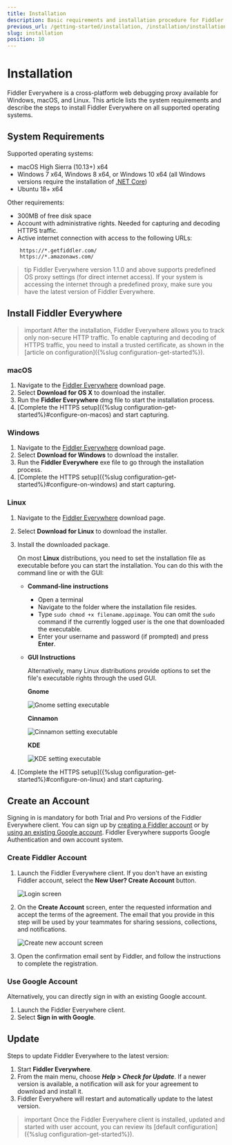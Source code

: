 ```yaml
---
title: Installation
description: Basic requirements and installation procedure for Fiddler Everywhere
previous_url: /getting-started/installation, /installation/installation-procedure
slug: installation
position: 10
---
```


# Installation

Fiddler Everywhere is a cross-platform web debugging proxy available for Windows, macOS, and Linux. This article lists the system requirements and describe the steps to install Fiddler Everywhere on all supported operating systems.

## System Requirements

Supported operating systems:

- macOS High Sierra (10.13+) x64
- Windows 7 x64, Windows 8 x64, or Windows 10 x64 (all Windows versions require the installation of [.NET Core](https://docs.microsoft.com/en-us/dotnet/core/install/windows#additional-deps))
- Ubuntu 18+ x64

Other requirements:

- 300MB of free disk space
- Account with administrative rights. Needed for capturing and decoding HTTPS traffic.
- Active internet connection with access to the following URLs:

```
    https://*.getfiddler.com/
    https://*.amazonaws.com/
```

>tip Fiddler Everywhere version 1.1.0 and above supports predefined OS proxy settings (for direct internet access). If your system is accessing the internet through a predefined proxy, make sure you have the latest version of Fiddler Everywhere.

## Install Fiddler Everywhere

>important After the installation, Fiddler Everywhere allows you to track only non-secure HTTP traffic. To enable capturing and decoding of HTTPS traffic, you need to install a trusted certificate, as shown in the [article on configuration]({%slug configuration-get-started%}).

### macOS

1. Navigate to the [Fiddler Everywhere](https://www.telerik.com/download/fiddler-everywhere) download page.
1. Select **Download for OS X** to download the installer.
1. Run the **Fiddler Everywhere** dmg file to start the installation process.
1. [Complete the HTTPS setup]({%slug configuration-get-started%}#configure-on-macos) and start capturing.

### Windows

1. Navigate to the [Fiddler Everywhere](https://www.telerik.com/download/fiddler-everywhere) download page.
1. Select **Download for Windows** to download the installer.
1. Run the **Fiddler Everywhere** exe file to go through the installation process.
1. [Complete the HTTPS setup]({%slug configuration-get-started%}#configure-on-windows) and start capturing.

### Linux

1. Navigate to the [Fiddler Everywhere](https://www.telerik.com/download/fiddler-everywhere) download page.
1. Select **Download for Linux** to download the installer.
1. Install the downloaded package.

    On most **Linux** distributions, you need to set the installation file as executable before you can start the installation. You can do this with the command line or with the GUI:

    - **Command-line instructions**

        - Open a terminal
        - Navigate to the folder where the installation file resides.
        - Type `sudo chmod +x filename.appimage`. You can omit the `sudo` command if the currently logged user is the one that downloaded the executable.
        - Enter your username and password (if prompted) and press **Enter**.

    - **GUI Instructions**

        Alternatively, many Linux distributions provide options to set the file's executable rights through the used GUI.

        **Gnome**

        ![Gnome setting executable](../images/installation/exec-gnome.jpg)

        **Cinnamon**

        ![Cinnamon setting executable](../images/installation/exec-cinnamon.jpg)

        **KDE**

        ![KDE setting executable](../images/installation/exec-kde.jpg)

1. [Complete the HTTPS setup]({%slug configuration-get-started%}#configure-on-linux) and start capturing.

## Create an Account

Signing in is mandatory for both Trial and Pro versions of the Fiddler Everywhere client. You can sign up by [creating a Fiddler account](#create-fiddler-account) or by [using an existing Google account](#use-google-account). Fiddler Everywhere supports Google Authentication and own account system.

### Create Fiddler Account

1. Launch the Fiddler Everywhere client. If you don't have an existing Fiddler account, select the **New User? Create Account** button.

    ![Login screen](../images/login/login-screen.png)
1. On the **Create Account** screen, enter the requested information and accept the terms of the agreement. The email that you provide in this step will be used by your teammates for sharing sessions, collections, and notifications.

    ![Create new account screen](../images/login/create-acc-screen.png)
1. Open the confirmation email sent by Fiddler, and follow the instructions to complete the registration.

### Use Google Account

Alternatively, you can directly sign in with an existing Google account.

1. Launch the Fiddler Everywhere client. 
1. Select **Sign in with Google**.

## Update

Steps to update Fiddler Everywhere to the latest version:

1. Start __Fiddler Everywhere__.
1. From the main menu, choose **_Help_ > _Check for Update_**. If a newer version is available, a notification will ask for your agreement to download and install it.
1. Fiddler Everywhere will restart and automatically update to the latest version.

>important Once the Fiddler Everywhere client is installed, updated and started with user account, you can review its [default configuration]({%slug configuration-get-started%}).
